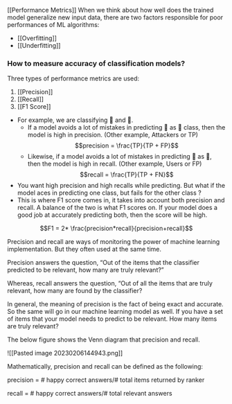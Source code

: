 [[Performance Metrics]]
When we think about how well does the trained model generalize new input data, there are two factors responsible for poor performances of ML algorithms:
- [[Overfitting]]
- [[Underfitting]]



### How to measure accuracy of classification models?

Three types of performance metrics are used:
1. [[Precision]]
2. [[Recall]]
3. [[F1 Score]]

- For example, we are classifying 🍎 and 🍌. 
	- If a model avoids a lot of mistakes in predicting 🍌 as 🍎 class, then the model is high in precision.  (Other example, Attackers or TP) $$precision = \frac{TP}{TP + FP}$$
	- Likewise, if a model avoids a lot of mistakes in predicting 🍎 as 🍌, then the model is high in recall. (Other example, Users or FP)
$$recall = \frac{TP}{TP + FN}$$
- You want high precision and high recalls while predicting. But what if the model aces in predicting one class, but fails for the other class ?
- This is where F1 score comes in, it takes into account both precision and recall. A balance of the two is what F1 scores on. If your model does a good job at accurately predicting both, then the score will be high. 

$$F1 = 2* \frac{precision*recall}{precision+recall}$$

Precision and recall are ways of monitoring the power of machine learning implementation. But they often used at the same time.

Precision answers the question, “Out of the items that the classifier predicted to be relevant, how many are truly relevant?”

Whereas, recall answers the question, “Out of all the items that are truly relevant, how many are found by the classifier?

In general, the meaning of precision is the fact of being exact and accurate. So the same will go in our machine learning model as well. If you have a set of items that your model needs to predict to be relevant. How many items are truly relevant?

The below figure shows the Venn diagram that precision and recall.

![[Pasted image 20230206144943.png]]

Mathematically, precision and recall can be defined as the following:

precision = # happy correct answers/# total items returned by ranker

recall = # happy correct answers/# total relevant answers